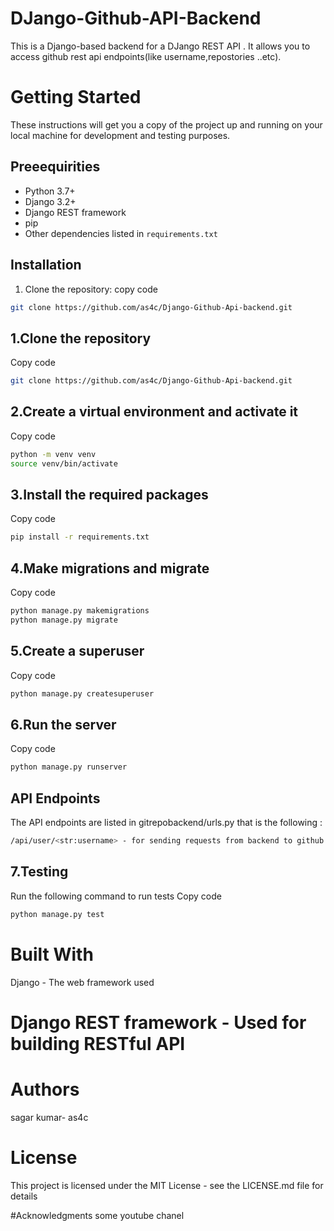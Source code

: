 # DJango-Github-API-Backend

This is a Django-based backend for a DJango REST API . It allows you to access github rest api endpoints(like username,repostories ..etc).

# Getting Started
These instructions will get you a copy of the project up and running on your local machine for development and testing purposes.


## Preeequirities
- Python 3.7+
- Django 3.2+
- Django REST framework
- pip
- Other dependencies listed in `requirements.txt`

## Installation

1. Clone the repository:
copy code
```bash
git clone https://github.com/as4c/Django-Github-Api-backend.git
```

## 1.Clone the repository
Copy code
```bash
git clone https://github.com/as4c/Django-Github-Api-backend.git
```
## 2.Create a virtual environment and activate it
Copy code
```bash
python -m venv venv
source venv/bin/activate
```
## 3.Install the required packages
Copy code
```bash
pip install -r requirements.txt
```

## 4.Make migrations and migrate

Copy code
```bash
python manage.py makemigrations
python manage.py migrate
```
## 5.Create a superuser
Copy code
```bash
python manage.py createsuperuser
```
## 6.Run the server
Copy code
```bash
python manage.py runserver
```
## API Endpoints
The API endpoints are listed in gitrepobackend/urls.py that is the following :
```bash
/api/user/<str:username> - for sending requests from backend to github rest api server
```
## 7.Testing
Run the following command to run tests
Copy code
```bash
python manage.py test
```
# Built With
Django - The web framework used
# Django REST framework - Used for building RESTful API
# Authors
sagar kumar- as4c
# License
This project is licensed under the MIT License - see the LICENSE.md file for details

#Acknowledgments
some youtube chanel
